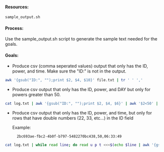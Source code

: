 
#### Resources:
```bash
sample_output.sh
```

#### Process:
Use the sample_output.sh script to generate the sample text needed for the goals.

#### Goals:

* Produce csv (comma seperated values) output that only has the ID, power, and time. Make sure the "ID:" is not in the output.
```bash
awk '{gsub("ID:", "");print $2, $4, $10}' file.txt | tr ' ' ','
```

* Produce csv output that only has the ID, power, and DAY but only for powers greater than 50.
```bash
cat log.txt | awk '{gsub("ID:", "");print $2, $4, $6}' | awk '$2<50' | tr ' ' ',' | sed 's/.$//'
```

* Produce csv output that only has the ID, power, and time, but only for rows that have double numbers (22, 33, etc...) in the ID field

	Example:
    
		2bc693ae-fbc2-4b0f-b797-5482270bc438,50,06:33:49

```bash
cat log.txt | while read line; do read u p t <<<$(echo $line | awk '{gsub("ID:","");print $2, $4, $10}'); if [[ $( echo $u | egrep '([0-9])\1') != '' ]]; then echo $u $p $t | tr ' ' ','; fi; done
```


